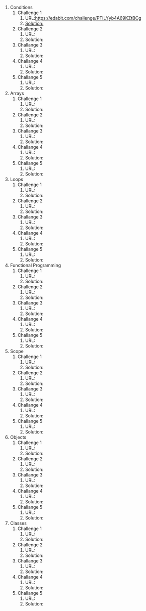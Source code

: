 
1. Conditions
    1. Challenge 1
        1. URL:<https://edabit.com/challenge/PTiLYyb4A69KZtBCg>
        2. [Solution:](https://www.dropbox.com/sh/ry76o26nbsftvvy/AACwXQ80GjrTU9hbCD3JhVIea?dl=0&preview=1_1.png)
    2. Challenge 2
        1. URL:
        2. Solution:
    3. Challange 3
        1. URL:
        2. Solution:
    4. Challange 4
        1. URL:
        2. Solution:
    5. Challange 5
        1. URL:
        2. Solution:        
2. Arrays
    1. Challenge 1
        1. URL: 
        2. Solution: 
    2. Challenge 2
        1. URL:
        2. Solution:
    3. Challange 3
        1. URL:
        2. Solution:
    4. Challange 4
        1. URL:
        2. Solution:
    5. Challange 5
        1. URL:
        2. Solution:
3. Loops
    1. Challenge 1
        1. URL: 
        2. Solution: 
    2. Challenge 2
        1. URL:
        2. Solution:
    3. Challange 3
        1. URL:
        2. Solution:
    4. Challange 4
        1. URL:
        2. Solution:
    5. Challange 5
        1. URL:
        2. Solution:            
4. Functional Programming
    1. Challenge 1
        1. URL: 
        2. Solution: 
    2. Challenge 2
        1. URL:
        2. Solution:
    3. Challange 3
        1. URL:
        2. Solution:
    4. Challange 4
        1. URL:
        2. Solution:
    5. Challange 5
        1. URL:
        2. Solution:
5. Scope
    1. Challenge 1
        1. URL: 
        2. Solution: 
    2. Challenge 2
        1. URL:
        2. Solution:
    3. Challange 3
        1. URL:
        2. Solution:
    4. Challange 4
        1. URL:
        2. Solution:
    5. Challange 5
        1. URL:
        2. Solution:
6. Objects
    1. Challenge 1
        1. URL: 
        2. Solution: 
    2. Challenge 2
        1. URL:
        2. Solution:
    3. Challange 3
        1. URL:
        2. Solution:
    4. Challange 4
        1. URL:
        2. Solution:
    5. Challange 5
        1. URL:
        2. Solution:
7. Classes
    1. Challenge 1
        1. URL: 
        2. Solution: 
    2. Challenge 2
        1. URL:
        2. Solution:
    3. Challange 3
        1. URL:
        2. Solution:
    4. Challange 4
        1. URL:
        2. Solution:
    5. Challange 5
        1. URL:
        2. Solution:
